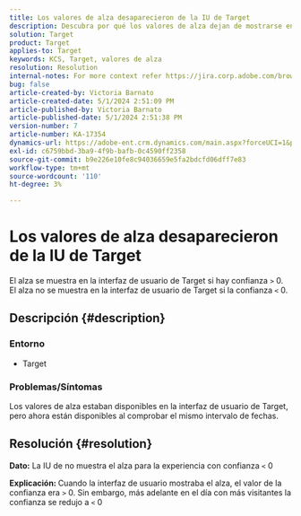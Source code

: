 ```yaml
---
title: Los valores de alza desaparecieron de la IU de Target
description: Descubra por qué los valores de alza dejan de mostrarse en la IU de Target.
solution: Target
product: Target
applies-to: Target
keywords: KCS, Target, valores de alza
resolution: Resolution
internal-notes: For more context refer https://jira.corp.adobe.com/browse/TGT-41844
bug: false
article-created-by: Victoria Barnato
article-created-date: 5/1/2024 2:51:09 PM
article-published-by: Victoria Barnato
article-published-date: 5/1/2024 2:51:38 PM
version-number: 7
article-number: KA-17354
dynamics-url: https://adobe-ent.crm.dynamics.com/main.aspx?forceUCI=1&pagetype=entityrecord&etn=knowledgearticle&id=303cf238-ca07-ef11-9f89-6045bd06eea5
exl-id: c6759bbd-3ba9-4f9b-bafb-0c4590ff2358
source-git-commit: b9e226e10fe8c94036659e5fa2bdcfd06dff7e83
workflow-type: tm+mt
source-wordcount: '110'
ht-degree: 3%

---
```


# Los valores de alza desaparecieron de la IU de Target


El alza se muestra en la interfaz de usuario de Target si hay confianza `>`  0. El alza no se muestra en la interfaz de usuario de Target si la confianza `<`  0.

## Descripción {#description}


### <b>Entorno</b>

- Target


### <b>Problemas/Síntomas</b>

Los valores de alza estaban disponibles en la interfaz de usuario de Target, pero ahora están disponibles al comprobar el mismo intervalo de fechas.


## Resolución {#resolution}




<b>Dato:</b> La IU de no muestra el alza para la experiencia con confianza `<`  0



<b>Explicación: </b>Cuando la interfaz de usuario mostraba el alza, el valor de la confianza era `>`  0. Sin embargo, más adelante en el día con más visitantes la confianza se redujo a `<`  0
